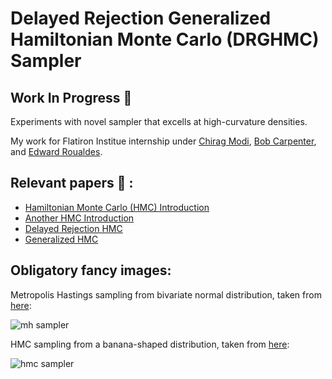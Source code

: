 # Delayed Rejection Generalized Hamiltonian Monte Carlo (DRGHMC) Sampler

## Work In Progress :construction:

Experiments with novel sampler that excells at high-curvature densities. 

My work for Flatiron Institue internship under [Chirag Modi](https://modichirag.github.io/), [Bob Carpenter](https://bob-carpenter.github.io/), and [Edward Roualdes](https://roualdes.us/).

## Relevant papers :open_file_folder: :
- [Hamiltonian Monte Carlo (HMC) Introduction](https://arxiv.org/pdf/1701.02434.pdf)
- [Another HMC Introduction](https://arxiv.org/pdf/1206.1901.pdf)
- [Delayed Rejection HMC](https://arxiv.org/abs/2110.00610)
- [Generalized HMC](https://proceedings.mlr.press/v151/hoffman22a/hoffman22a.pdf)

## Obligatory fancy images:

Metropolis Hastings sampling from bivariate normal distribution, taken from [here](https://sandipanweb.wordpress.com/2020/12/07/bayesian-machine-learning-mcmc-and-probabilistic-programming-with-python/):

![mh sampler](https://sandipanweb.files.wordpress.com/2020/12/f1398-1eiqq-va44rznq8m5gxo7hg.gif)

HMC sampling from a banana-shaped distribution, taken from [here](https://github.com/chi-feng/mcmc-demo/tree/master):

![hmc sampler](https://raw.githubusercontent.com/chi-feng/mcmc-demo/master/docs/hmc.gif)




